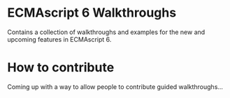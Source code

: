 ECMAscript 6 Walkthroughs
=========================

Contains a collection of walkthroughs and examples for the new and upcoming features in ECMAscript 6.

How to contribute
=================

Coming up with a way to allow people to contribute guided walkthroughs...
